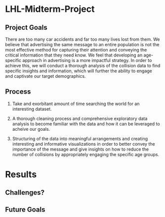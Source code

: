 # LHL-Midterm-Project

## Project Goals

There are too many car accidents and far too many lives lost from them.  We believe that advertising the same message to an entire population is not the most effective method for capturing their attention and conveying the critical information that they need know.  We feel that developing an age-specific approach in advertising is a more impactful strategy.  In order to achieve this, we will conduct a thorough analysis of the collision data to find specific insights and information, which will further the ability to engage and captivate our target demographics.

## Process

1. Take and exorbitant amount of time searching the world for an interesting dataset.

2. A thorough cleaning process and comprehensive exploratory data analysis to become familiar with the data and how it can be leveraged to acheive our goals.

3. Structuring of the data into meaningful arrangements and creating interesting and informative visualizations in order to better convey the importance of the message and give insights on how to reduce the number of collisions by appropriately engaging the specific age groups.

# Results

## Challenges?

## Future Goals



